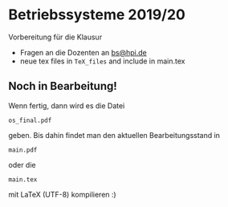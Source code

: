 # Betriebssysteme 2019/20
Vorbereitung für die Klausur

* Fragen an die Dozenten an bs@hpi.de
* neue tex files in `TeX_files` and include in main.tex

## Noch in Bearbeitung!
Wenn fertig, dann wird es die Datei


```
os_final.pdf
```

geben. Bis dahin findet man den aktuellen Bearbeitungsstand in

```
main.pdf
```

oder die

```
main.tex
```

mit LaTeX (UTF-8) kompilieren :)
